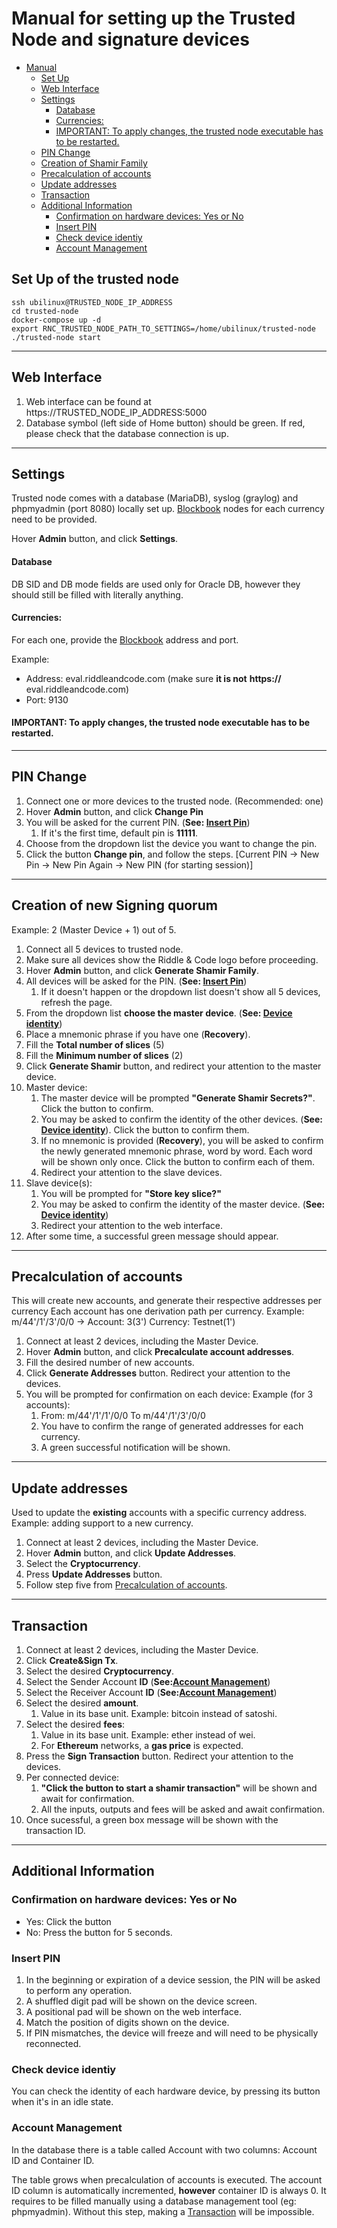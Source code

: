 # Manual for setting up the Trusted Node and signature devices 

- [Manual](#manual)
  - [Set Up](#set-up)
  - [Web Interface](#web-interface)
  - [Settings](#settings)
      - [Database](#database)
      - [Currencies:](#currencies)
      - [IMPORTANT: To apply changes, the trusted node executable has to be restarted.](#important-to-apply-changes-the-trusted-node-executable-has-to-be-restarted)
  - [PIN Change](#pin-change)
  - [Creation of Shamir Family](#creation-of-shamir-family)
  - [Precalculation of accounts](#precalculation-of-accounts)
  - [Update addresses](#update-addresses)
  - [Transaction](#transaction)
  - [Additional Information](#additional-information)
    - [Confirmation on hardware devices: Yes or No](#confirmation-on-hardware-devices-yes-or-no)
    - [Insert PIN](#insert-pin)
    - [Check device identiy](#check-device-identiy)
    - [Account Management](#account-management)

## Set Up of the trusted node
```
ssh ubilinux@TRUSTED_NODE_IP_ADDRESS 
cd trusted-node
docker-compose up -d
export RNC_TRUSTED_NODE_PATH_TO_SETTINGS=/home/ubilinux/trusted-node
./trusted-node start
```
---
## Web Interface
1. Web interface can be found at https://TRUSTED_NODE_IP_ADDRESS:5000
2. Database symbol (left side of Home button) should be green. If red, please check that the database connection is up.

---
## Settings

Trusted node comes with a database (MariaDB), syslog (graylog) and phpmyadmin (port 8080) locally set up. [Blockbook](https://github.com/trezor/blockbook/) nodes for each currency need to be provided.

Hover **Admin** button, and click **Settings**.

#### Database
DB SID and DB mode fields are used only for Oracle DB, however they should still be filled with  literally anything.
#### Currencies:
For each one, provide the [Blockbook](https://github.com/trezor/blockbook/) address and port. 

Example:
- Address: eval.riddleandcode.com (make sure **it is not** **https://** eval.riddleandcode.com)
- Port: 9130

#### IMPORTANT: To apply changes, the trusted node executable has to be restarted.
   
---
## PIN Change
1. Connect one or more devices to the trusted node. (Recommended: one)
2. Hover **Admin** button, and click **Change Pin**
3. You will be asked for the current PIN. (**See: [Insert Pin](#insert-pin)**)
   1. If it's the first time, default pin is **11111**.
4. Choose from the dropdown list the device you want to change the pin.
5. Click the button **Change pin**, and follow the steps. [Current PIN -> New Pin -> New Pin Again -> New PIN (for starting session)]

---
## Creation of new Signing quorum
Example: 2 (Master Device + 1) out of 5.

1. Connect all 5 devices to trusted node.
2. Make sure all devices show the Riddle & Code logo before proceeding.
3. Hover **Admin** button, and click **Generate Shamir Family**.
4. All devices will be asked for the PIN. (**See: [Insert Pin](#insert-pin)**)
   1. If it doesn't happen or the dropdown list doesn't show all 5 devices, refresh the page.
5. From the dropdown list **choose the master device**. (**See: [Device identity](#check-device-identiy)**)
6. Place a mnemonic phrase if you have one (**Recovery**).
7. Fill the **Total number of slices** (5)
8. Fill the **Minimum number of slices** (2)
9.  Click **Generate Shamir** button, and redirect your attention to the master device.
10. Master device:
    1.  The master device will be prompted **"Generate Shamir Secrets?"**. Click the button to confirm.
    2.  You may be asked to confirm the identity of the other devices. (**See: [Device identity](#check-device-identiy)**). Click the button to confirm them.
    3.  If no mnemonic is provided (**Recovery**), you will be asked to confirm the newly generated mnemonic phrase, word by word. Each word will be shown only once. Click the button to confirm each of them.
    4.  Redirect your attention to the slave devices.
11. Slave device(s):
    1.  You will be prompted for **"Store key slice?"**
    2.  You may be asked to confirm the identity of the master device. (**See: [Device identity](#check-device-identiy)**)
    3.  Redirect your attention to the web interface.
12. After some time, a successful green message should appear.

---
## Precalculation of accounts

This will create new accounts, and generate their respective addresses per currency
Each account has one derivation path per currency. Example: m/44'/1'/3'/0/0 -> Account: 3(3') Currency: Testnet(1')

1. Connect at least 2 devices, including the Master Device.
2. Hover **Admin** button, and click **Precalculate account addresses**.
3. Fill the desired number of new accounts.
4. Click **Generate Addresses** button. Redirect your attention to the devices.
5. You will be prompted for confirmation on each device: Example (for 3 accounts):
   1. From: m/44'/1'/1'/0/0 To m/44'/1'/3'/0/0
   2. You have to confirm the range of generated addresses for each currency.
   3. A green successful notification will be shown.

---
## Update addresses
Used to update the **existing** accounts with a specific currency address. Example: adding support to a new currency.
1. Connect at least 2 devices, including the Master Device.
2. Hover **Admin** button, and click **Update Addresses**.
3. Select the **Cryptocurrency**.
4. Press **Update Addresses** button.
5. Follow step five from [Precalculation of accounts](#precalculation-of-accounts).
   
---
## Transaction
1. Connect at least 2 devices, including the Master Device.
2. Click **Create&Sign Tx**.
3. Select the desired **Cryptocurrency**.
4. Select the Sender Account **ID** (**See:[Account Management]()**)
5. Select the Receiver Account **ID** (**See:[Account Management]()**)
6. Select the desired **amount**.
   1. Value in its base unit. Example: bitcoin instead of satoshi.
7. Select the desired **fees**:
   1. Value in its base unit. Example: ether instead of wei.
   2. For **Ethereum** networks, a **gas price** is expected.
8. Press the **Sign Transaction** button. Redirect your attention to the devices.
9. Per connected device:
   1.  **"Click the button to start a shamir transaction"** will be shown and await for confirmation.
   2.  All the inputs, outputs and fees will be asked and await confirmation.
10. Once sucessful, a green box message will be shown with the transaction ID.

---
## Additional Information
### Confirmation on hardware devices: Yes or No
- Yes: Click the button
- No: Press the button for 5 seconds.

### Insert PIN
1. In the beginning or expiration of a device session, the PIN will be asked to perform any operation.
2. A shuffled digit pad will be shown on the device screen.
3. A positional pad will be shown on the web interface.
4. Match the position of digits shown on the device.
5. If PIN mismatches, the device will freeze and will need to be physically reconnected.

### Check device identiy
You can check the identity of each hardware device, by pressing its button when it's in an idle state.

### Account Management
In the database there is a table called Account with two columns: Account ID and Container ID. 

The table grows when precalculation of accounts is executed. The account ID column is automatically incremented, **however** container ID is always 0. It requires to be filled manually using a database management tool (eg: phpmyadmin). Without this step, making a [Transaction](#transaction) will be impossible.
